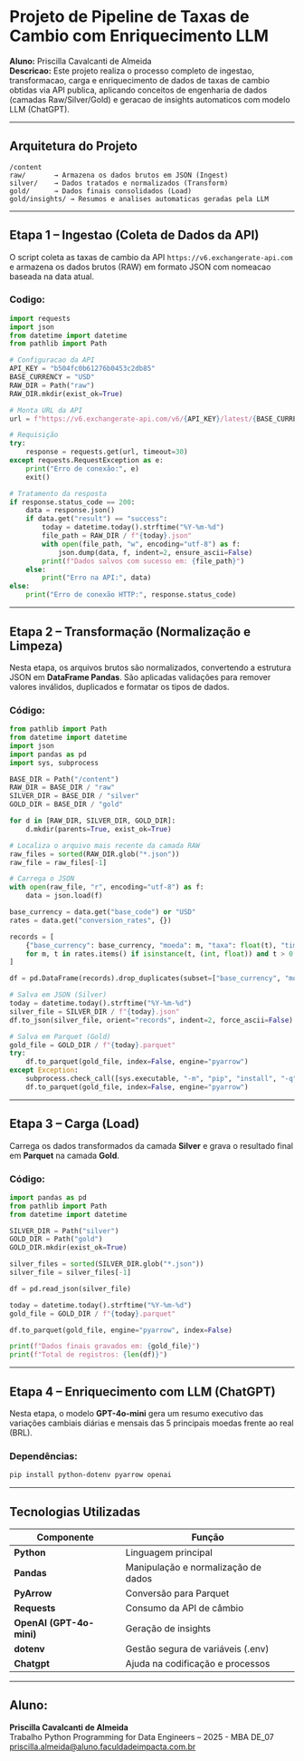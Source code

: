 # Projeto de Pipeline de Taxas de Cambio com Enriquecimento LLM
**Aluno:** Priscilla Cavalcanti de Almeida  
**Descricao:** Este projeto realiza o processo completo de ingestao, transformacao, carga e enriquecimento de dados de taxas de cambio obtidas via API publica, aplicando conceitos de engenharia de dados (camadas Raw/Silver/Gold) e geracao de insights automaticos com modelo LLM (ChatGPT).

---

## Arquitetura do Projeto

```
/content
raw/       → Armazena os dados brutos em JSON (Ingest)
silver/    → Dados tratados e normalizados (Transform)
gold/      → Dados finais consolidados (Load)
gold/insights/ → Resumos e analises automaticas geradas pela LLM
```

---

## Etapa 1 – Ingestao (Coleta de Dados da API)

O script coleta as taxas de cambio da API `https://v6.exchangerate-api.com` e armazena os dados brutos (RAW) em formato JSON com nomeacao baseada na data atual.

### Codigo:
```python
import requests
import json
from datetime import datetime
from pathlib import Path

# Configuracao da API
API_KEY = "b504fc0b61276b0453c2db85"
BASE_CURRENCY = "USD"
RAW_DIR = Path("raw")
RAW_DIR.mkdir(exist_ok=True)

# Monta URL da API
url = f"https://v6.exchangerate-api.com/v6/{API_KEY}/latest/{BASE_CURRENCY}"

# Requisição
try:
    response = requests.get(url, timeout=30)
except requests.RequestException as e:
    print("Erro de conexão:", e)
    exit()

# Tratamento da resposta
if response.status_code == 200:
    data = response.json()
    if data.get("result") == "success":
        today = datetime.today().strftime("%Y-%m-%d")
        file_path = RAW_DIR / f"{today}.json"
        with open(file_path, "w", encoding="utf-8") as f:
            json.dump(data, f, indent=2, ensure_ascii=False)
        print(f"Dados salvos com sucesso em: {file_path}")
    else:
        print("Erro na API:", data)
else:
    print("Erro de conexão HTTP:", response.status_code)
```

---

## Etapa 2 – Transformação (Normalização e Limpeza)

Nesta etapa, os arquivos brutos são normalizados, convertendo a estrutura JSON em **DataFrame Pandas**. São aplicadas validações para remover valores inválidos, duplicados e formatar os tipos de dados.

### Código:
```python
from pathlib import Path
from datetime import datetime
import json
import pandas as pd
import sys, subprocess

BASE_DIR = Path("/content")
RAW_DIR = BASE_DIR / "raw"
SILVER_DIR = BASE_DIR / "silver"
GOLD_DIR = BASE_DIR / "gold"

for d in [RAW_DIR, SILVER_DIR, GOLD_DIR]:
    d.mkdir(parents=True, exist_ok=True)

# Localiza o arquivo mais recente da camada RAW
raw_files = sorted(RAW_DIR.glob("*.json"))
raw_file = raw_files[-1]

# Carrega o JSON
with open(raw_file, "r", encoding="utf-8") as f:
    data = json.load(f)

base_currency = data.get("base_code") or "USD"
rates = data.get("conversion_rates", {})

records = [
    {"base_currency": base_currency, "moeda": m, "taxa": float(t), "timestamp": datetime.utcnow().isoformat()}
    for m, t in rates.items() if isinstance(t, (int, float)) and t > 0
]

df = pd.DataFrame(records).drop_duplicates(subset=["base_currency", "moeda", "timestamp"])

# Salva em JSON (Silver)
today = datetime.today().strftime("%Y-%m-%d")
silver_file = SILVER_DIR / f"{today}.json"
df.to_json(silver_file, orient="records", indent=2, force_ascii=False)

# Salva em Parquet (Gold)
gold_file = GOLD_DIR / f"{today}.parquet"
try:
    df.to_parquet(gold_file, index=False, engine="pyarrow")
except Exception:
    subprocess.check_call([sys.executable, "-m", "pip", "install", "-q", "pyarrow"])
    df.to_parquet(gold_file, index=False, engine="pyarrow")
```

---

## Etapa 3 – Carga (Load)

Carrega os dados transformados da camada **Silver** e grava o resultado final em **Parquet** na camada **Gold**.

### Código:
```python
import pandas as pd
from pathlib import Path
from datetime import datetime

SILVER_DIR = Path("silver")
GOLD_DIR = Path("gold")
GOLD_DIR.mkdir(exist_ok=True)

silver_files = sorted(SILVER_DIR.glob("*.json"))
silver_file = silver_files[-1]

df = pd.read_json(silver_file)

today = datetime.today().strftime("%Y-%m-%d")
gold_file = GOLD_DIR / f"{today}.parquet"

df.to_parquet(gold_file, engine="pyarrow", index=False)

print(f"Dados finais gravados em: {gold_file}")
print(f"Total de registros: {len(df)}")
```

---

## Etapa 4 – Enriquecimento com LLM (ChatGPT)

Nesta etapa, o modelo **GPT-4o-mini** gera um resumo executivo das variações cambiais diárias e mensais das 5 principais moedas frente ao real (BRL).

### Dependências:
```bash
pip install python-dotenv pyarrow openai
```

---

## Tecnologias Utilizadas
| Componente | Função |
|-------------|---------|
| **Python** | Linguagem principal |
| **Pandas** | Manipulação e normalização de dados |
| **PyArrow** | Conversão para Parquet |
| **Requests** | Consumo da API de câmbio |
| **OpenAI (GPT-4o-mini)** | Geração de insights |
| **dotenv** | Gestão segura de variáveis (.env) |
| **Chatgpt**| Ajuda na codificação e processos|

---

## Aluno:
**Priscilla Cavalcanti de Almeida**  
Trabalho Python Programming for Data Engineers – 2025 - MBA DE_07  
priscilla.almeida@aluno.faculdadeimpacta.com.br
